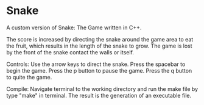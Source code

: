 # Snake

A custom version of Snake: The Game written in C++.

The score is increased by directing the snake around the game area to eat the fruit, 
which results in the length of the snake to grow. The game is lost by the front of
the snake contact the walls or itself.

Controls:
Use the arrow keys to direct the snake.
Press the spacebar to begin the game.
Press the p button to pause the game.
Press the q button to quite the game.

Compile:
Navigate terminal to the working directory and run the make file by type "make" in terminal. The result is the generation
of an executable file.